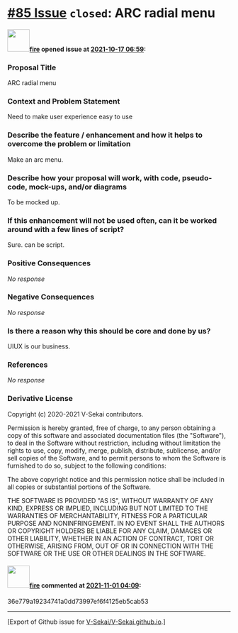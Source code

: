 # [\#85 Issue](https://github.com/V-Sekai/V-Sekai.github.io/issues/85) `closed`: ARC radial menu

#### <img src="https://avatars.githubusercontent.com/u/32321?u=c2e06a3d2b49a467aa907e54aa259516440267cc&v=4" width="50">[fire](https://github.com/fire) opened issue at [2021-10-17 06:59](https://github.com/V-Sekai/V-Sekai.github.io/issues/85):

### Proposal Title

ARC radial menu

### Context and Problem Statement

Need to make user experience easy to use

### Describe the feature / enhancement and how it helps to overcome the problem or limitation

Make an arc menu.

### Describe how your proposal will work, with code, pseudo-code, mock-ups, and/or diagrams

To be mocked up.

### If this enhancement will not be used often, can it be worked around with a few lines of script?

Sure. can be script.

### Positive Consequences

_No response_

### Negative Consequences

_No response_

### Is there a reason why this should be core and done by us?

UIUX is our business.

### References

_No response_

### Derivative License

Copyright (c) 2020-2021 V-Sekai contributors.

Permission is hereby granted, free of charge, to any person obtaining a copy
of this software and associated documentation files (the "Software"), to deal
in the Software without restriction, including without limitation the rights
to use, copy, modify, merge, publish, distribute, sublicense, and/or sell
copies of the Software, and to permit persons to whom the Software is
furnished to do so, subject to the following conditions:

The above copyright notice and this permission notice shall be included in all
copies or substantial portions of the Software.

THE SOFTWARE IS PROVIDED "AS IS", WITHOUT WARRANTY OF ANY KIND, EXPRESS OR
IMPLIED, INCLUDING BUT NOT LIMITED TO THE WARRANTIES OF MERCHANTABILITY,
FITNESS FOR A PARTICULAR PURPOSE AND NONINFRINGEMENT. IN NO EVENT SHALL THE
AUTHORS OR COPYRIGHT HOLDERS BE LIABLE FOR ANY CLAIM, DAMAGES OR OTHER
LIABILITY, WHETHER IN AN ACTION OF CONTRACT, TORT OR OTHERWISE, ARISING FROM,
OUT OF OR IN CONNECTION WITH THE SOFTWARE OR THE USE OR OTHER DEALINGS IN THE
SOFTWARE.


#### <img src="https://avatars.githubusercontent.com/u/32321?u=c2e06a3d2b49a467aa907e54aa259516440267cc&v=4" width="50">[fire](https://github.com/fire) commented at [2021-11-01 04:09](https://github.com/V-Sekai/V-Sekai.github.io/issues/85#issuecomment-955911328):

36e779a19234741a0dd73997ef6f4125eb5cab53


-------------------------------------------------------------------------------



[Export of Github issue for [V-Sekai/V-Sekai.github.io](https://github.com/V-Sekai/V-Sekai.github.io).]
